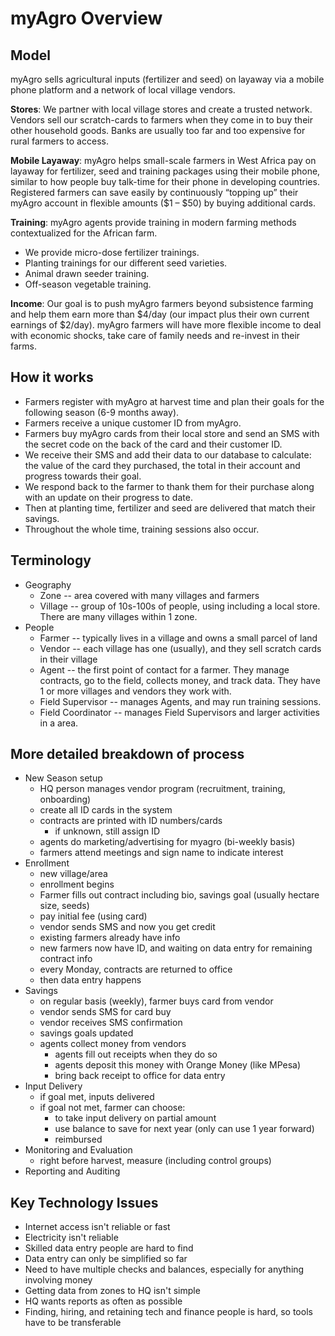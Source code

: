 # myAgro Overview

## Model

myAgro sells agricultural inputs (fertilizer and seed) on layaway via a mobile phone platform and a network of local village vendors.

**Stores**: We partner with local village stores and create a trusted network. Vendors sell our scratch-cards to farmers when they come in to buy their other household goods. Banks are usually too far and too expensive for rural farmers to access.

**Mobile Layaway**: myAgro helps small-scale farmers in West Africa pay on layaway for fertilizer, seed and training packages using their mobile phone, similar to how people buy talk-time for their phone in developing countries. Registered farmers can save easily by continuously “topping up” their myAgro account in flexible amounts ($1 – $50) by buying additional cards.

**Training**: myAgro agents provide training in modern farming methods contextualized for the African farm.

- We provide micro-dose fertilizer trainings.
- Planting trainings for our different seed varieties.
- Animal drawn seeder training.
- Off-season vegetable training.

**Income**: Our goal is to push myAgro farmers beyond subsistence farming and help them earn more than $4/day (our impact plus their own current earnings of $2/day). myAgro farmers will have more flexible income to deal with economic shocks, take care of family needs and re-invest in their farms.

## How it works

- Farmers register with myAgro at harvest time and plan their goals for the following season (6-9 months away).
- Farmers receive a unique customer ID from myAgro.
- Farmers buy myAgro cards from their local store and send an SMS with the secret code on the back of the card and their customer ID.
- We receive their SMS and add their data to our database to calculate: the value of the card they purchased, the total in their account and progress towards their goal.
- We respond back to the farmer to thank them for their purchase along with an update on their progress to date.
- Then at planting time, fertilizer and seed are delivered that match their savings.
- Throughout the whole time, training sessions also occur.

## Terminology

- Geography
    - Zone -- area covered with many villages and farmers
    - Village -- group of 10s-100s of people, using including a local store. There are many villages within 1 zone.
- People
    - Farmer -- typically lives in a village and owns a small parcel of land
    - Vendor -- each village has one (usually), and they sell scratch cards in their village
    - Agent -- the first point of contact for a farmer. They manage contracts, go to the field, collects money, and track data. They have 1 or more villages and vendors they work with.
    - Field Supervisor -- manages Agents, and may run training sessions.
    - Field Coordinator -- manages Field Supervisors and larger activities in a area.

## More detailed breakdown of process

- New Season setup
    - HQ person manages vendor program (recruitment, training, onboarding)
    - create all ID cards in the system
    - contracts are printed with ID numbers/cards
        - if unknown, still assign ID
    - agents do marketing/advertising for myagro (bi-weekly basis)
    - farmers attend meetings and sign name to indicate interest
- Enrollment
    - new village/area
    - enrollment begins
    - Farmer fills out contract including bio, savings goal (usually hectare size, seeds)
    - pay initial fee (using card)
    - vendor sends SMS and now you get credit
    - existing farmers already have info
    - new farmers now have ID, and waiting on data entry for remaining contract info
    - every Monday, contracts are returned to office
    - then data entry happens
- Savings
    - on regular basis (weekly), farmer buys card from vendor
    - vendor sends SMS for card buy
    - vendor receives SMS confirmation
    - savings goals updated
    - agents collect money from vendors
        - agents fill out receipts when they do so
        - agents deposit this money with Orange Money (like MPesa)
        - bring back receipt to office for data entry
- Input Delivery
    - if goal met, inputs delivered
    - if goal not met, farmer can choose:
        - to take input delivery on partial amount
        - use balance to save for next year (only can use 1 year forward)
        - reimbursed
- Monitoring and Evaluation
    - right before harvest, measure (including control groups)
- Reporting and Auditing

## Key Technology Issues

- Internet access isn't reliable or fast
- Electricity isn't reliable
- Skilled data entry people are hard to find
- Data entry can only be simplified so far
- Need to have multiple checks and balances, especially for anything involving money
- Getting data from zones to HQ isn't simple
- HQ wants reports as often as possible
- Finding, hiring, and retaining tech and finance people is hard, so tools have to be transferable
